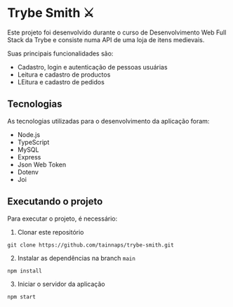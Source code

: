 # Trybe Smith ⚔️

Este projeto foi desenvolvido durante o curso de Desenvolvimento Web Full Stack da Trybe e consiste numa API de uma loja de itens medievais.

Suas principais funcionalidades são:
- Cadastro, login e autenticação de pessoas usuárias
- Leitura e cadastro de productos
- LEitura e cadastro de pedidos

## Tecnologias
As tecnologias utilizadas para o desenvolvimento da aplicação foram:
- Node.js
- TypeScript
- MySQL
- Express
- Json Web Token
- Dotenv
- Joi

## Executando o projeto
Para executar o projeto, é necessário:

1. Clonar este repositório
  ```
  git clone https://github.com/tainnaps/trybe-smith.git
  ```
2. Instalar as dependências na branch `main`
  ```
  npm install
  ```
3. Iniciar o servidor da aplicação
  ```
  npm start
  ```
